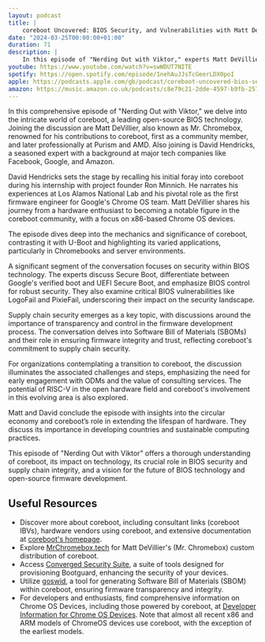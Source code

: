 ```yaml
---
layout: podcast
title: |
    coreboot Uncovered: BIOS Security, and Vulnerabilities with Matt DeVillier and David Hendricks
date: "2024-03-25T00:00:00+01:00"
duration: 71
description: |
    In this episode of "Nerding Out with Viktor," experts Matt DeVillier and David Hendricks dive into the world of coreboot, discussing its mechanics, security features, applications in Chromebooks and servers, and its role in supply chain security, while also exploring the future of open-source firmware and sustainable computing practices.
youtube: https://www.youtube.com/watch?v=swWDUT7NITE
spotify: https://open.spotify.com/episode/1nehAuJJsTcGeerLDX0poI
apple: https://podcasts.apple.com/gb/podcast/coreboot-uncovered-bios-security-supply-chain-and/id1722663295?i=1000650304147
amazon: https://music.amazon.co.uk/podcasts/c8e79c21-2dde-4597-b9fb-257ecbc2bf29/episodes/afaaf197-a43a-4315-8e2c-99dddc43d70e/nerding-out-with-viktor-coreboot-uncovered-bios-security-supply-chain-and-vulnerabilities-with-matt-devillier-and-david-hendricks
---
```


In this comprehensive episode of "Nerding Out with Viktor," we delve into the intricate world of coreboot, a leading open-source BIOS technology. Joining the discussion are Matt DeVillier, also known as Mr. Chromebox, renowned for his contributions to coreboot, first as a community member, and later professionally at Purism and AMD. Also joining is David Hendricks, a seasoned expert with a background at major tech companies like Facebook, Google, and Amazon.

David Hendricks sets the stage by recalling his initial foray into coreboot during his internship with project founder Ron Minnich. He narrates his experiences at Los Alamos National Lab and his pivotal role as the first firmware engineer for Google's Chrome OS team. Matt DeVillier shares his journey from a hardware enthusiast to becoming a notable figure in the coreboot community, with a focus on x86-based Chrome OS devices.

The episode dives deep into the mechanics and significance of coreboot, contrasting it with U-Boot and highlighting its varied applications, particularly in Chromebooks and server environments.

A significant segment of the conversation focuses on security within BIOS technology. The experts discuss Secure Boot, differentiate between Google's verified boot and UEFI Secure Boot, and emphasize BIOS control for robust security. They also examine critical BIOS vulnerabilities like LogoFail and PixieFail, underscoring their impact on the security landscape.

Supply chain security emerges as a key topic, with discussions around the importance of transparency and control in the firmware development process. The conversation delves into Software Bill of Materials (SBOMs) and their role in ensuring firmware integrity and trust, reflecting coreboot's commitment to supply chain security.

For organizations contemplating a transition to coreboot, the discussion illuminates the associated challenges and steps, emphasizing the need for early engagement with ODMs and the value of consulting services. The potential of RISC-V in the open hardware field and coreboot's involvement in this evolving area is also explored.

Matt and David conclude the episode with insights into the circular economy and coreboot’s role in extending the lifespan of hardware. They discuss its importance in developing countries and sustainable computing practices.

This episode of "Nerding Out with Viktor" offers a thorough understanding of coreboot, its impact on technology, its crucial role in BIOS security and supply chain integrity, and a vision for the future of BIOS technology and open-source firmware development.

## Useful Resources

* Discover more about coreboot, including consultant links (coreboot IBVs), hardware vendors using coreboot, and extensive documentation at [coreboot's homepage](https://www.coreboot.org).
* Explore [MrChromebox.tech](https://mrchromebox.tech) for Matt DeVillier's (Mr. Chromebox) custom distribution of coreboot.
* Access [Converged Security Suite](https://github.com/9elements/converged-security-suite), a suite of tools designed for provisioning Bootguard, enhancing the security of your devices.
* Utilize [goswid](https://github.com/9elements/goswid), a tool for generating Software Bill of Materials (SBOM) within coreboot, ensuring firmware transparency and integrity.
* For developers and enthusiasts, find comprehensive information on Chrome OS Devices, including those powered by coreboot, at [Developer Information for Chrome OS Devices](https://www.chromium.org/chromium-os/developer-information-for-chrome-os-devices). Note that almost all recent x86 and ARM models of ChromeOS devices use coreboot, with the exception of the earliest models.
